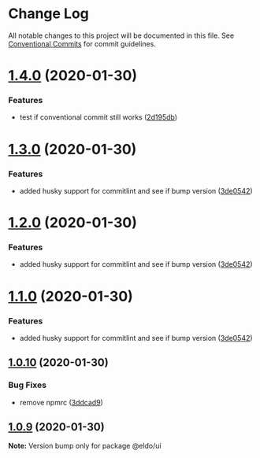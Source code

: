 # Change Log

All notable changes to this project will be documented in this file.
See [Conventional Commits](https://conventionalcommits.org) for commit guidelines.

# [1.4.0](https://github.com/Lilmortal/eldo/compare/@eldo/ui@1.3.0...@eldo/ui@1.4.0) (2020-01-30)


### Features

* test if conventional commit still works ([2d195db](https://github.com/Lilmortal/eldo/commit/2d195db1cabac9635e3634fd85d605fdd3bdd2e9))





# [1.3.0](https://github.com/Lilmortal/eldo/compare/@eldo/ui@1.0.10...@eldo/ui@1.3.0) (2020-01-30)


### Features

* added husky support for commitlint and see if bump version ([3de0542](https://github.com/Lilmortal/eldo/commit/3de05428ef54bee98c89f650abeacf1d21284a9a))





# [1.2.0](https://github.com/Lilmortal/eldo/compare/@eldo/ui@1.0.10...@eldo/ui@1.2.0) (2020-01-30)


### Features

* added husky support for commitlint and see if bump version ([3de0542](https://github.com/Lilmortal/eldo/commit/3de05428ef54bee98c89f650abeacf1d21284a9a))





# [1.1.0](https://github.com/Lilmortal/eldo/compare/@eldo/ui@1.0.10...@eldo/ui@1.1.0) (2020-01-30)


### Features

* added husky support for commitlint and see if bump version ([3de0542](https://github.com/Lilmortal/eldo/commit/3de05428ef54bee98c89f650abeacf1d21284a9a))





## [1.0.10](https://github.com/Lilmortal/eldo/compare/@eldo/ui@1.0.9...@eldo/ui@1.0.10) (2020-01-30)


### Bug Fixes

* remove npmrc ([3ddcad9](https://github.com/Lilmortal/eldo/commit/3ddcad9f6bf8d0bd97e444b3321a8553e460cabc))





## [1.0.9](https://github.com/Lilmortal/eldo/compare/@eldo/ui@1.0.8...@eldo/ui@1.0.9) (2020-01-30)

**Note:** Version bump only for package @eldo/ui
